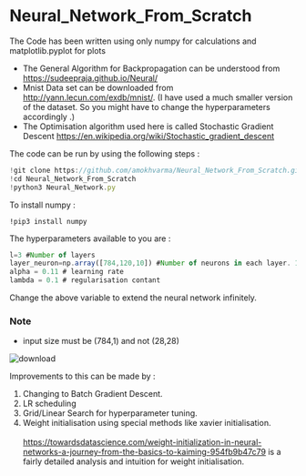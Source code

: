 # Neural_Network_From_Scratch
The Code has been written using only numpy for calculations and matplotlib.pyplot for plots

* The General Algorithm for Backpropagation can be understood from https://sudeepraja.github.io/Neural/
* Mnist Data set can be downloaded from http://yann.lecun.com/exdb/mnist/. (I have used a much smaller version of the dataset. So you might have to change the hyperparameters accordingly .)
* The Optimisation algorithm used here is called Stochastic Gradient Descent https://en.wikipedia.org/wiki/Stochastic_gradient_descent

The code can be run by using the following steps :
```javascript
!git clone https://github.com/amokhvarma/Neural_Network_From_Scratch.git
!cd Neural_Network_From_Scratch
!python3 Neural_Network.py
```
To install numpy :
```javacript
!pip3 install numpy
```
The hyperparameters available to you are :
```javascript
l=3 #Number of layers
layer_neuron=np.array([784,120,10]) #Number of neurons in each layer. 1st must be 784 and last must be 10
alpha = 0.11 # learning rate
lambda = 0.1 # regularisation contant
```
Change the above variable to extend the neural network infinitely.
### Note
* input size must be (784,1) and not (28,28)


![download](https://user-images.githubusercontent.com/56398422/90169962-f8718200-ddbc-11ea-8597-97c767c9edd6.png)

Improvements to this can be made by :
1) Changing to Batch Gradient Descent.
2) LR scheduling
3) Grid/Linear Search for hyperparameter tuning.
4) Weight initialisation using special methods like xavier initialisation.\
\
https://towardsdatascience.com/weight-initialization-in-neural-networks-a-journey-from-the-basics-to-kaiming-954fb9b47c79 is a fairly detailed analysis and intuition for weight initialisation.
